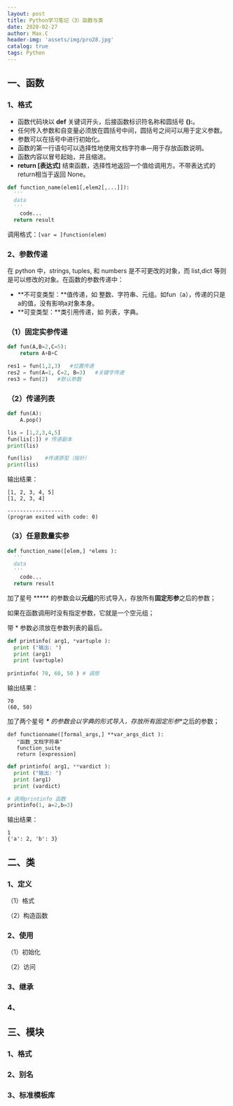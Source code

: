 ```yaml
---
layout: post
title: Python学习笔记（3）函数与类
date: 2020-02-27
author: Max.C
header-img: 'assets/img/pro28.jpg'
catalog: true
tags: Python
---
```




## 一、函数

### 1、格式

- 函数代码块以 **def** 关键词开头，后接函数标识符名称和圆括号 **():**。
- 任何传入参数和自变量必须放在圆括号中间，圆括号之间可以用于定义参数。
- 参数可以在括号中进行初始化。
- 函数的第一行语句可以选择性地使用文档字符串—用于存放函数说明。
- 函数内容以冒号起始，并且缩进。
- **return [表达式]** 结束函数，选择性地返回一个值给调用方。不带表达式的return相当于返回 None。

```python
def function_name(elem1[,elem2[,...]]):
  '''
  data
  '''
	code...
  return result
```

调用格式：`[var = ]function(elem)`

### 2、参数传递

在 python 中，strings, tuples, 和 numbers 是不可更改的对象，而 list,dict 等则是可以修改的对象。在函数的参数传递中：

- **不可变类型：**值传递，如 整数、字符串、元组。如fun（a），传递的只是a的值，没有影响a对象本身。
- **可变类型：**类引用传递，如 列表，字典。

### （1）固定实参传递

```python
def fun(A,B=2,C=5):
	return A+B+C

res1 = fun(1,2,3)	#位置传递
res2 = fun(A=1, C=2, B=3)	#关键字传递
res3 = fun(2)	#默认参数
```

### （2）传递列表

```python
def fun(A):
	A.pop()

lis = [1,2,3,4,5]
fun(lis[:]) # 传递副本
print(lis)

fun(lis)	#传递原型（指针）
print(lis)
```

输出结果：

```
[1, 2, 3, 4, 5]
[1, 2, 3, 4]

------------------
(program exited with code: 0)
```

### （3）任意数量实参

```python
def function_name([elem,] *elems ):
  '''
  data
  '''
	code...
  return result
```

加了星号 ***** 的参数会以**元组**的形式导入，存放所有**固定形参**之后的参数；

如果在函数调用时没有指定参数，它就是一个空元组；

带 * 参数必须放在参数列表的最后。

```python
def printinfo( arg1, *vartuple ):     
  print ("输出: ")  
  print (arg1)
  print (vartuple) 
  
printinfo( 70, 60, 50 ) # 调用
```

输出结果：

```
70
(60, 50)
```

加了两个星号 ***\*** 的参数会以字典的形式导入，存放所有**固定形参**之后的参数；

```
def functionname([formal_args,] **var_args_dict ):
   "函数_文档字符串"
   function_suite
   return [expression]
```

```python
def printinfo( arg1, **vardict ):       
  print ("输出: ")    
  print (arg1)    
  print (vardict)   

# 调用printinfo 函数 
printinfo(1, a=2,b=3)
```

输出结果：

```
1
{'a': 2, 'b': 3}
```



## 二、类

### 1、定义

（1）格式

（2）构造函数



### 2、使用

（1）初始化

（2）访问

### 3、继承



### 4、



## 三、模块

### 1、格式



### 2、别名



### 3、标准模板库

